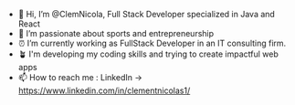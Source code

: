 - 👋 Hi, I’m @ClemNicola, Full Stack Developer specialized in Java and React
- 👀 I’m passionate about sports and entrepreneurship
- ⏰ I’m currently working as FullStack Developer in an IT consulting firm.
- 🪴 I'm developing my coding skills and trying to create impactful web apps
- 📫 How to reach me : LinkedIn -> https://www.linkedin.com/in/clementnicolas1/

<!---
ClemNicola/ClemNicola is a ✨ special ✨ repository because its `README.md` (this file) appears on your GitHub profile.
You can click the Preview link to take a look at your changes.
--->
